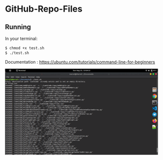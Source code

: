 # GitHub-Repo-Files

## Running 
In your terminal:
```
$ chmod +x test.sh
$ ./test.sh
```
Documentation : https://ubuntu.com/tutorials/command-line-for-beginners 

![Home](terminal.png)
